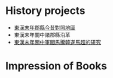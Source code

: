 # History projects

- [東漢末年郡縣今昔對照地圖](https://www.google.com/maps/d/edit?mid=1sYTTy-8_RDDGeo69G0JVJ0xfQkxMo2M&usp=sharing)
- 東漢末年關中諸郡縣沿革
- [東漢末年關中軍閥馬騰韓遂馬超的研究](./Guanzhong/index.md)

# Impression of Books